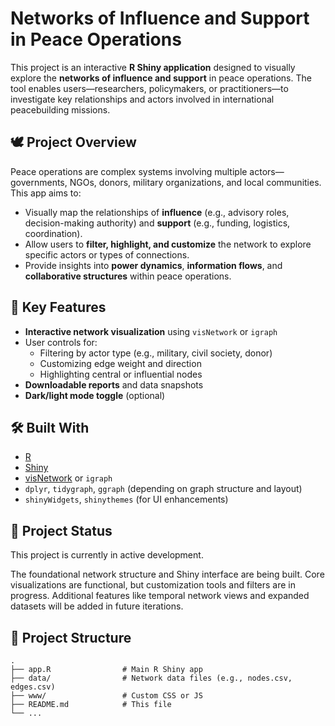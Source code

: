 # Networks of Influence and Support in Peace Operations

This project is an interactive **R Shiny application** designed to visually explore the **networks of influence and support** in peace operations. The tool enables users—researchers, policymakers, or practitioners—to investigate key relationships and actors involved in international peacebuilding missions.

## 🕊️ Project Overview

Peace operations are complex systems involving multiple actors—governments, NGOs, donors, military organizations, and local communities. This app aims to:

- Visually map the relationships of **influence** (e.g., advisory roles, decision-making authority) and **support** (e.g., funding, logistics, coordination).
- Allow users to **filter, highlight, and customize** the network to explore specific actors or types of connections.
- Provide insights into **power dynamics**, **information flows**, and **collaborative structures** within peace operations.

## 🎯 Key Features

- **Interactive network visualization** using `visNetwork` or `igraph`
- User controls for:
  - Filtering by actor type (e.g., military, civil society, donor)
  - Customizing edge weight and direction
  - Highlighting central or influential nodes
- **Downloadable reports** and data snapshots
- **Dark/light mode toggle** (optional)

## 🛠️ Built With

- [R](https://www.r-project.org/)
- [Shiny](https://shiny.posit.co/)
- [visNetwork](https://datastorm-open.github.io/visNetwork/) or `igraph`
- `dplyr`, `tidygraph`, `ggraph` (depending on graph structure and layout)
- `shinyWidgets`, `shinythemes` (for UI enhancements)

## 🚧 Project Status

This project is currently in active development.

The foundational network structure and Shiny interface are being built.
Core visualizations are functional, but customization tools and filters are in progress.
Additional features like temporal network views and expanded datasets will be added in future iterations.

## 📂 Project Structure

```plaintext
.
├── app.R                # Main R Shiny app
├── data/                # Network data files (e.g., nodes.csv, edges.csv)
├── www/                 # Custom CSS or JS
├── README.md            # This file
└── ...

